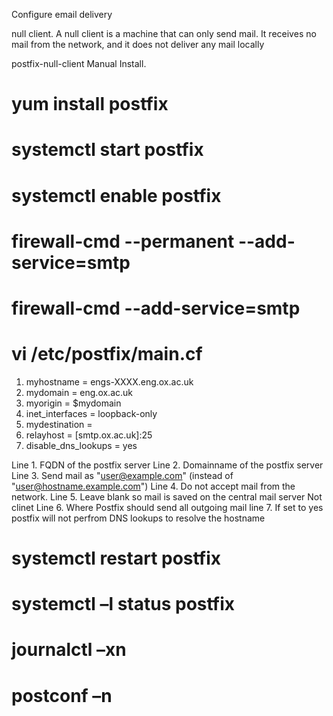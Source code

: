 Configure email delivery

null client. A null client is a machine that can only send mail. It receives no mail from the network, and it does not deliver any mail locally

postfix-null-client Manual Install.
# yum install postfix

# systemctl start postfix
# systemctl enable postfix

# firewall-cmd --permanent --add-service=smtp
# firewall-cmd --add-service=smtp


# vi /etc/postfix/main.cf

1. myhostname = engs-XXXX.eng.ox.ac.uk 
2. mydomain = eng.ox.ac.uk 
3. myorigin = $mydomain 
4. inet_interfaces = loopback-only 
5. mydestination = 
6. relayhost = [smtp.ox.ac.uk]:25
7. disable_dns_lookups = yes

Line 1. FQDN of the postfix server
Line 2. Domainname of the postfix server
Line 3. Send mail as "user@example.com" (instead of "user@hostname.example.com")
Line 4. Do not accept mail from the network.
Line 5. Leave blank so mail is saved on the central mail server Not clinet
Line 6. Where Postfix should send all outgoing mail
line 7. If set to yes postfix will not perfrom DNS lookups to resolve the hostname

# systemctl restart postfix


# systemctl –l status postfix
# journalctl –xn
# postconf –n
